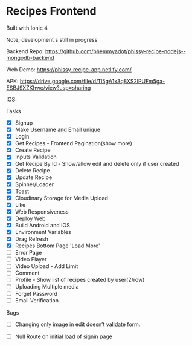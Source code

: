 # Recipes Frontend 
Built with Ionic 4

Note; development s still in progress

Backend Repo: https://github.com/phemmyadot/phissy-recipe-nodejs--mongodb-backend

Web Demo: https://phissy-recipe-app.netlify.com/

APK: https://drive.google.com/file/d/115gA1x3q8XS2lPUFm5ga-ESBJ9XZKhwc/view?usp=sharing

IOS:


Tasks 
  - [x] Signup
  - [x] Make Username and Email unique 
  - [x] Login
  - [x] Get Recipes - Frontend Pagination(show more)
  - [x] Create Recipe
  - [x] Inputs Validation
  - [x] Get Recipe By Id - Show/allow edit and delete only if user created
  - [x] Delete Recipe
  - [x] Update Recipe 
  - [x] Spinner/Loader
  - [x] Toast
  - [x] Cloudinary Storage for Media Upload 
  - [x] Like
  - [x] Web Responsiveness
  - [x] Deploy Web
  - [x] Build Android and IOS
  - [x] Environment Variables 
  - [x] Drag Refresh
  - [x] Recipes Bottom Page 'Load More'
  - [ ] Error Page
  - [ ] Video Player
  - [ ] Video Upload - Add Limit
  - [ ] Comment
  - [ ] Profile - Show list of recipes created by user(2/row)
  - [ ] Uploading Multiple media
  - [ ] Forget Password 
  - [ ] Email Verification

Bugs
  - [ ] Changing only image in edit doesn’t validate form.
  - [ ] Null Route on initial load of signin page

